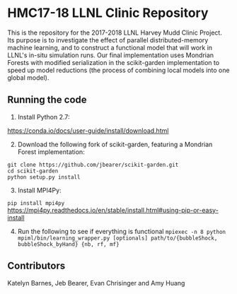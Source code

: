 # HMC17-18 LLNL Clinic Repository

This is the repository for the 2017-2018 LLNL Harvey Mudd Clinic Project. Its purpose is to investigate the effect of parallel distributed-memory machine learning, and to construct a functional model that will work in LLNL's in-situ simulation runs. Our final implementation uses Mondrian Forests with modified serialization in the scikit-garden implementation to speed up model reductions (the process of combining local models into one global model).

## Running the code

1. Install Python 2.7:

https://conda.io/docs/user-guide/install/download.html

2. Download the following fork of scikit-garden, featuring a Mondrian Forest implementation:
```
git clone https://github.com/jbearer/scikit-garden.git
cd scikit-garden
python setup.py install
```

3. Install MPI4Py:

```pip install mpi4py```
https://mpi4py.readthedocs.io/en/stable/install.html#using-pip-or-easy-install

4. Run the following to see if everything is functional
```mpiexec -n 8 python mpiml/bin/learning_wrapper.py [optionals] path/to/{bubbleShock, bubbleShock_byHand} {nb, rf, mf}```

## Contributors
Katelyn Barnes, Jeb Bearer, Evan Chrisinger and Amy Huang 